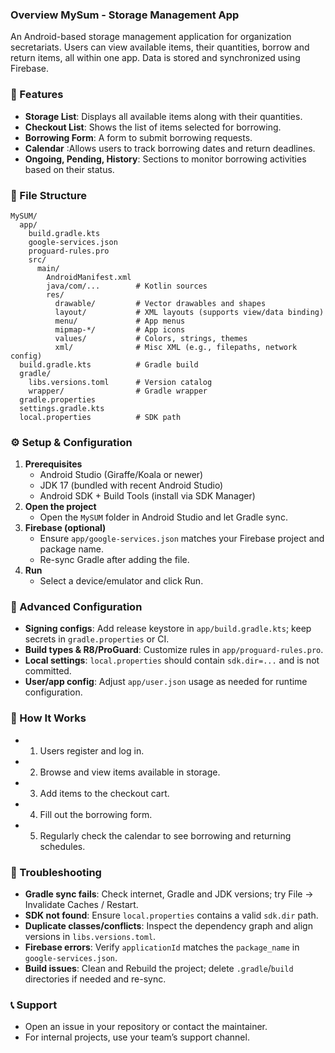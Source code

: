 ### Overview MySum - Storage Management App
An Android-based storage management application for organization secretariats. Users can view available items, their quantities, borrow and return items, all within one app. Data is stored and synchronized using Firebase.

### 🚀 Features
- **Storage List**: Displays all available items along with their quantities.
- **Checkout List**: Shows the list of items selected for borrowing.
- **Borrowing Form**: A form to submit borrowing requests.
- **Calendar** :Allows users to track borrowing dates and return deadlines.
- **Ongoing, Pending, History**: Sections to monitor borrowing activities based on their status.

### 📁 File Structure
```text
MySUM/
  app/
    build.gradle.kts
    google-services.json
    proguard-rules.pro
    src/
      main/
        AndroidManifest.xml
        java/com/...        # Kotlin sources
        res/
          drawable/         # Vector drawables and shapes
          layout/           # XML layouts (supports view/data binding)
          menu/             # App menus
          mipmap-*/         # App icons
          values/           # Colors, strings, themes
          xml/              # Misc XML (e.g., filepaths, network config)
  build.gradle.kts          # Gradle build
  gradle/
    libs.versions.toml      # Version catalog
    wrapper/                # Gradle wrapper
  gradle.properties
  settings.gradle.kts
  local.properties          # SDK path
```

### ⚙️ Setup & Configuration
1. **Prerequisites**
   - Android Studio (Giraffe/Koala or newer)
   - JDK 17 (bundled with recent Android Studio)
   - Android SDK + Build Tools (install via SDK Manager)
2. **Open the project**
   - Open the `MySUM` folder in Android Studio and let Gradle sync.
3. **Firebase (optional)**
   - Ensure `app/google-services.json` matches your Firebase project and package name.
   - Re-sync Gradle after adding the file.
4. **Run**
   - Select a device/emulator and click Run.

### 🔧 Advanced Configuration
- **Signing configs**: Add release keystore in `app/build.gradle.kts`; keep secrets in `gradle.properties` or CI.
- **Build types & R8/ProGuard**: Customize rules in `app/proguard-rules.pro`.
- **Local settings**: `local.properties` should contain `sdk.dir=...` and is not committed.
- **User/app config**: Adjust `app/user.json` usage as needed for runtime configuration.

### 🎯 How It Works
- 1. Users register and log in.
- 2. Browse and view items available in storage.
- 3. Add items to the checkout cart.
- 4. Fill out the borrowing form.
- 5. Regularly check the calendar to see borrowing and returning schedules.

### 🐛 Troubleshooting
- **Gradle sync fails**: Check internet, Gradle and JDK versions; try File → Invalidate Caches / Restart.
- **SDK not found**: Ensure `local.properties` contains a valid `sdk.dir` path.
- **Duplicate classes/conflicts**: Inspect the dependency graph and align versions in `libs.versions.toml`.
- **Firebase errors**: Verify `applicationId` matches the `package_name` in `google-services.json`.
- **Build issues**: Clean and Rebuild the project; delete `.gradle`/`build` directories if needed and re-sync.

### 📞 Support
- Open an issue in your repository or contact the maintainer.
- For internal projects, use your team’s support channel.
